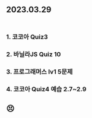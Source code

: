 ## 2023.03.29<br/><br/>

### 1. 코코아 Quiz3
### 2. 바닐라JS Quiz 10
### 3. 프로그래머스 lv1 5문제
### 4. 코코아 Quiz4 예습 2.7~2.9




## 😣